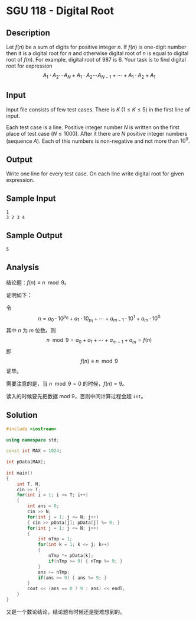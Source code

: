 # SGU 118 - Digital Root


## Description

Let $f(n)$ be a sum of digits for positive integer $n$. If $f(n)$ is one-digit number then it is a digital root for $n$ and otherwise digital root of $n$ is equal to digital root of $f(n)$. For example, digital root of 987 is 6. Your task is to find digital root for expression $$ A_1\cdot A_2\cdots A_N + A_1\cdot A_2\cdots A_{N-1} + \cdots + A_1\cdot A_2 + A_1$$

## Input

Input file consists of few test cases. There is $K$ ($1\leq K\leq 5$) in the first line of input.

Each test case is a line. Positive integer number $N$ is written on the first place of test case ($N\leq 1000$). After it there are $N$ positive integer numbers (sequence $A$). Each of this numbers is non-negative and not more than $10^9$.

## Output

Write one line for every test case. On each line write digital root for given expression.

## Sample Input

```
1
3 2 3 4
```

## Sample Output

```
5
```

## Analysis

结论题：$f(n) \equiv n \mod 9$。

证明如下：

令 $$n = a_0 \cdot 10^{p_0} + a_1 \cdot 10_{p_1} + \cdots + a_{m-1} \cdot 10^1 + a_m \cdot 10^0$$ 其中 $n$ 为 $m$ 位数。则 $$n \mod 9 = a_0 + a_1 + \cdots + a_{m-1} + a_m = f(n)$$ 即 $$f(n) \equiv n \mod 9$$ 证毕。

需要注意的是，当 $n \mod 9 = 0$ 的时候，$f(n) = 9$。

读入的时候要先把数据 mod 9，否则中间计算过程会超 `int`。

## Solution

```cpp
#include <iostream>
 
using namespace std;
 
const int MAX = 1024;
 
int pData[MAX];
 
int main()
{
    int T, N;
    cin >> T;
    for(int i = 1; i <= T; i++)
    {
        int ans = 0;
        cin >> N;
        for(int j = 1; j <= N; j++)
        { cin >> pData[j]; pData[j] %= 9; }
        for(int j = 1; j <= N; j++)
        {
            int nTmp = 1;
            for(int k = 1; k <= j; k++)
            {
                nTmp *= pData[k];
                if(nTmp >= 9) { nTmp %= 9; }
            }
            ans += nTmp;
            if(ans >= 9) { ans %= 9; }
        }
        cout << (ans == 0 ? 9 : ans) << endl;
    }
}
```

又是一个数论结论，结论题有时候还是挺难想到的。
